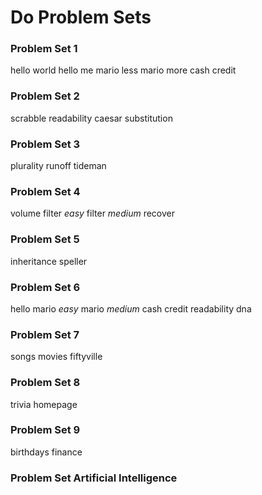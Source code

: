 # Do Problem Sets

### Problem Set 1

hello world
hello me
mario less
mario more
cash
credit

### Problem Set 2

scrabble
readability
caesar
substitution

### Problem Set 3

plurality
runoff
tideman

### Problem Set 4

volume
filter _easy_
filter _medium_
recover

### Problem Set 5

inheritance
speller

### Problem Set 6

hello
mario _easy_
mario _medium_
cash
credit
readability
dna

### Problem Set 7

songs
movies
fiftyville

### Problem Set 8

trivia
homepage

### Problem Set 9

birthdays
finance

### Problem Set Artificial Intelligence
